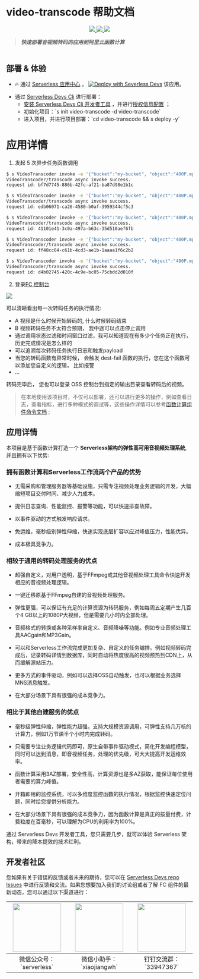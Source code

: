 # video-transcode 帮助文档

<p align="center" class="flex justify-center">
    <a href="https://www.serverless-devs.com" class="ml-1">
    <img src="http://editor.devsapp.cn/icon?package=video-transcode&type=packageType">
  </a>
  <a href="http://www.devsapp.cn/details.html?name=video-transcode" class="ml-1">
    <img src="http://editor.devsapp.cn/icon?package=video-transcode&type=packageVersion">
  </a>
  <a href="http://www.devsapp.cn/details.html?name=video-transcode" class="ml-1">
    <img src="http://editor.devsapp.cn/icon?package=video-transcode&type=packageDownload">
  </a>
</p>

<description>

> ***快速部署音视频转码的应用到阿里云函数计算***

</description>

<table>



</table>

<codepre id="codepre">

</codepre>

<deploy>

## 部署 & 体验

<appcenter>

- :fire: 通过 [Serverless 应用中心](https://fcnext.console.aliyun.com/applications/create?template=video-transcode) ，
[![Deploy with Severless Devs](https://img.alicdn.com/imgextra/i1/O1CN01w5RFbX1v45s8TIXPz_!!6000000006118-55-tps-95-28.svg)](https://fcnext.console.aliyun.com/applications/create?template=video-transcode)  该应用。 

</appcenter>

- 通过 [Serverless Devs Cli](https://www.serverless-devs.com/serverless-devs/install) 进行部署：
    - [安装 Serverless Devs Cli 开发者工具](https://www.serverless-devs.com/serverless-devs/install) ，并进行[授权信息配置](https://www.serverless-devs.com/fc/config) ；
    - 初始化项目：\`s init video-transcode -d video-transcode\`   
    - 进入项目，并进行项目部署：\`cd video-transcode && s deploy -y\`

</deploy>

<appdetail id="flushContent">

# 应用详情

1. 发起 5 次异步任务函数调用

```bash
$ s VideoTranscoder invoke -e '{"bucket":"my-bucket", "object":"480P.mp4", "output_dir":"a", "dst_format":"mov"}' --invocation-type async   --stateful-async-invocation-id my1-480P-mp4
VideoTranscoder/transcode async invoke success.
request id: bf7d7745-886b-42fc-af21-ba87d98e1b1c

$ s VideoTranscoder invoke -e '{"bucket":"my-bucket", "object":"480P.mp4", "output_dir":"a", "dst_format":"mov"}' --invocation-type async   --stateful-async-invocation-id my2-480P-mp4
VideoTranscoder/transcode async invoke success.
request id: edb06071-ca26-4580-b0af-3959344cf5c3

$ s VideoTranscoder invoke -e '{"bucket":"my-bucket", "object":"480P.mp4", "output_dir":"a", "dst_format":"flv"}' --invocation-type async   --stateful-async-invocation-id my3-480P-mp4
VideoTranscoder/transcode async invoke success.
request id: 41101e41-3c0a-497a-b63c-35d510aef6fb

$ s VideoTranscoder invoke -e '{"bucket":"my-bucket", "object":"480P.mp4", "output_dir":"a", "dst_format":"avi"}' --invocation-type async   --stateful-async-invocation-id my4-480P-mp4
VideoTranscoder/transcode async invoke success.
request id: ff48cc04-c61b-4cd3-ae1b-1aaaa1f6c2b2

$ s VideoTranscoder invoke -e '{"bucket":"my-bucket", "object":"480P.mp4", "output_dir":"a", "dst_format":"m3u8"}' --invocation-type async   --stateful-async-invocation-id my5-480P-mp4
VideoTranscoder/transcode async invoke success.
request id: d4b02745-420c-4c9e-bc05-75cbdd2d010f

```

2. 登录[FC 控制台](https://fcnext.console.aliyun.com/)

![](https://img.alicdn.com/imgextra/i4/O1CN01jN5xQl1oUvle8aXFq_!!6000000005229-2-tps-1795-871.png)

可以清晰看出每一次转码任务的执行情况:

- A 视频是什么时候开始转码的, 什么时候转码结束
- B 视频转码任务不太符合预期， 我中途可以点击停止调用
- 通过调用状态过滤和时间窗口过滤，我可以知道现在有多少个任务正在执行， 历史完成情况是怎么样的
- 可以追溯每次转码任务执行日志和触发payload
- 当您的转码函数有异常时候， 会触发 dest-fail 函数的执行，您在这个函数可以添加您自定义的逻辑， 比如报警
- ...

转码完毕后， 您也可以登录 OSS 控制台到指定的输出目录查看转码后的视频。

> 在本地使用该项目时，不仅可以部署，还可以进行更多的操作，例如查看日志，查看指标，进行多种模式的调试等，这些操作详情可以参考[函数计算组件命令文档](https://github.com/devsapp/fc#%E6%96%87%E6%A1%A3%E7%9B%B8%E5%85%B3) ;

## 应用详情

本项目是基于函数计算打造一个 **Serverless架构的弹性高可用音视频处理系统**, 并且拥有以下优势:

### 拥有函数计算和Serverless工作流两个产品的优势

* 无需采购和管理服务器等基础设施，只需专注视频处理业务逻辑的开发，大幅缩短项目交付时间、减少人力成本。

* 提供日志查询、性能监控、报警等功能，可以快速排查故障。

* 以事件驱动的方式触发响应请求。

* 免运维，毫秒级别弹性伸缩，快速实现底层扩容以应对峰值压力，性能优异。

* 成本极具竞争力。


<!-- -->
### 相较于通用的转码处理服务的优点

* 超强自定义，对用户透明，基于FFmpeg或其他音视频处理工具命令快速开发相应的音视频处理逻辑。

* 一键迁移原基于FFmpeg自建的音视频处理服务。

* 弹性更强，可以保证有充足的计算资源为转码服务，例如每周五定期产生几百个4 GB以上的1080P大视频，但是需要几小时内全部处理。

* 音频格式的转换或各种采样率自定义、音频降噪等功能。例如专业音频处理工具AACgain和MP3Gain。

* 可以和Serverless工作流完成更加复杂、自定义的任务编排。例如视频转码完成后，记录转码详情到数据库，同时自动将热度很高的视频预热到CDN上，从而缓解源站压力。

* 更多方式的事件驱动，例如可以选择OSS自动触发，也可以根据业务选择MNS消息触发。

* 在大部分场景下具有很强的成本竞争力。


<!-- -->
### 相比于其他自建服务的优点

* 毫秒级弹性伸缩，弹性能力超强，支持大规模资源调用，可弹性支持几万核的计算力，例如1万节课半个小时内完成转码。

* 只需要专注业务逻辑代码即可，原生自带事件驱动模式，简化开发编程模型，同时可以达到消息，即音视频任务，处理的优先级，可大大提高开发运维效率。

* 函数计算采用3AZ部署，安全性高，计算资源也是多AZ获取，能保证每位使用者需要的算力峰值。

* 开箱即用的监控系统，可以多维度监控函数的执行情况，根据监控快速定位问题，同时给您提供分析能力。

* 在大部分场景下具有很强的成本竞争力，因为函数计算是真正的按量付费，计费粒度在百毫秒，可以理解为CPU的利用率为100%。


通过 Serverless Devs 开发者工具，您只需要几步，就可以体验 Serverless 架构，带来的降本提效的技术红利。


</appdetail>

<devgroup>

## 开发者社区

您如果有关于错误的反馈或者未来的期待，您可以在 [Serverless Devs repo Issues](https://github.com/serverless-devs/serverless-devs/issues) 中进行反馈和交流。如果您想要加入我们的讨论组或者了解 FC 组件的最新动态，您可以通过以下渠道进行：

<p align="center">

| <img src="https://serverless-article-picture.oss-cn-hangzhou.aliyuncs.com/1635407298906_20211028074819117230.png" width="130px" > | <img src="https://serverless-article-picture.oss-cn-hangzhou.aliyuncs.com/1635407044136_20211028074404326599.png" width="130px" > | <img src="https://serverless-article-picture.oss-cn-hangzhou.aliyuncs.com/1635407252200_20211028074732517533.png" width="130px" > |
|--- | --- | --- |
| <center>微信公众号：\`serverless\`</center> | <center>微信小助手：\`xiaojiangwh\`</center> | <center>钉钉交流群：\`33947367\`</center> | 

</p>

</devgroup>